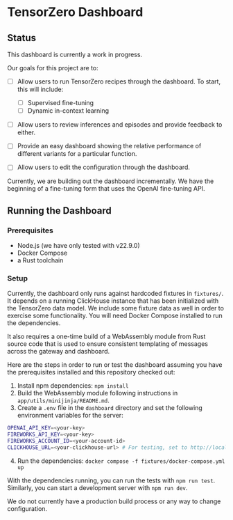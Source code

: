# TensorZero Dashboard

## Status

This dashboard is currently a work in progress.

Our goals for this project are to:

- [ ] Allow users to run TensorZero recipes through the dashboard. To start, this will include:

  - [ ] Supervised fine-tuning
  - [ ] Dynamic in-context learning

- [ ] Allow users to review inferences and episodes and provide feedback to either.
- [ ] Provide an easy dashboard showing the relative performance of different variants for a particular function.
- [ ] Allow users to edit the configuration through the dashboard.

Currently, we are building out the dashboard incrementally.
We have the beginning of a fine-tuning form that uses the OpenAI fine-tuning API.

## Running the Dashboard

### Prerequisites

- Node.js (we have only tested with v22.9.0)
- Docker Compose
- a Rust toolchain

### Setup

Currently, the dashboard only runs against hardcoded fixtures in `fixtures/`.
It depends on a running ClickHouse instance that has been initialized with the TensorZero data model.
We include some fixture data as well in order to exercise some functionality.
You will need Docker Compose installed to run the dependencies.

It also requires a one-time build of a WebAssembly module from Rust source code that is used to ensure consistent templating of messages across the gateway and dashboard.

Here are the steps in order to run or test the dashboard assuming you have the prerequisites installed and this repository checked out:

1. Install npm dependencies: `npm install`
2. Build the WebAssembly module following instructions in `app/utils/minijinja/README.md`.
3. Create a `.env` file in the `dashboard` directory and set the following environment variables for the server:

```bash
OPENAI_API_KEY=<your-key>
FIREWORKS_API_KEY=<your-key>
FIREWORKS_ACCOUNT_ID=<your-account-id>
CLICKHOUSE_URL=<your-clickhouse-url> # For testing, set to http://localhost:8123/tensorzero
```

4. Run the dependencies: `docker compose -f fixtures/docker-compose.yml up`

With the dependencies running, you can run the tests with `npm run test`.
Similarly, you can start a development server with `npm run dev`.

We do not currently have a production build process or any way to change configuration.
